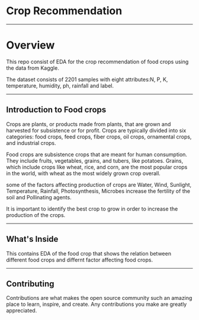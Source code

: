 # Crop Recommendation

----
# Overview
This repo consist of EDA for the crop recommendation of food crops using the data from Kaggle. 

The dataset consists of 2201 samples with eight attributes:N, P, K, temperature, humidity, ph, rainfall and label.

---

## Introduction to Food crops
Crops are plants, or products made from plants, that are grown and harvested for subsistence or for profit. Crops are typically divided into six categories: food crops, feed crops, fiber crops, oil crops, ornamental crops, and industrial crops.

Food crops are subsistence crops that are meant for human consumption. They include fruits, vegetables, grains, and tubers, like potatoes. Grains, which include crops like wheat, rice, and corn, are the most popular crops in the world, with wheat as the most widely grown crop overall.

some of the factors affecting production of crops are Water, Wind, Sunlight, Temperature, Rainfall, Photosynthesis, Microbes increase the fertility of the soil and Pollinating agents. 

It is important to identify the best crop to grow in order to increase the production of the crops.

---

## What's Inside
This contains EDA of the food crop that shows the relation between different food crops and differnt factor affecting food crops.

---

## Contributing

Contributions are what makes the open source community such an amazing place to learn, inspire, and create. Any contributions you make are greatly appreciated.

